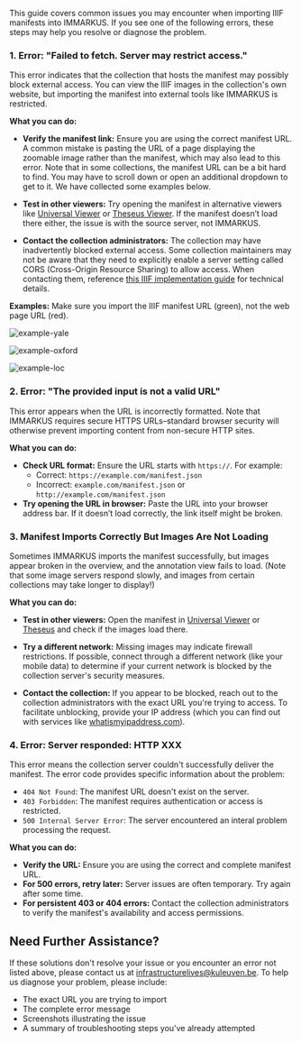 This guide covers common issues you may encounter when importing IIIF manifests into IMMARKUS. If you see one of the following errors, these steps may help you resolve or diagnose the problem.

### 1. Error: "Failed to fetch. Server may restrict access."

This error indicates that the collection that hosts the manifest may possibly block external access. You can view the IIIF images in the collection's own website, but importing the manifest into external tools like IMMARKUS is restricted.

__What you can do:__

- __Verify the manifest link:__ Ensure you are using the correct manifest URL. A common mistake is pasting the URL of a page displaying the zoomable image rather than the manifest, which may also lead to this error. Note that in some collections, the manifest URL can be a bit hard to find. You may have to scroll down or open an additional dropdown to get to it. We have collected some examples below.

- __Test in other viewers:__ Try opening the manifest in alternative viewers like [Universal Viewer](https://universalviewer.io/) or [Theseus Viewer](https://theseusviewer.org/). If the manifest doesn’t load there either, the issue is with the source server, not IMMARKUS.

- __Contact the collection administrators:__ The collection may have inadvertently blocked external access. Some collection maintainers may not be aware that they need to explicitly enable a server setting called CORS (Cross-Origin Resource Sharing) to allow access. When contacting them, reference [this IIIF implementation guide](https://iiif.io/guides/guide_for_implementers/#other-considerations) for technical details.

__Examples:__ Make sure you import the IIIF manifest URL (green), not the web page URL (red).

![example-yale](https://github.com/user-attachments/assets/8ec48019-b42e-49c7-a0f1-dce45d374646)

![example-oxford](https://github.com/user-attachments/assets/c8b3d359-cf41-4be2-ac45-ffd97999a23c)

![example-loc](https://github.com/user-attachments/assets/5ff2a429-585b-4947-bbf8-07c7d37af3ed)

### 2. Error: "The provided input is not a valid URL"

This error appears when the URL is incorrectly formatted. Note that IMMARKUS requires secure HTTPS URLs–standard browser security will otherwise prevent importing content from non-secure HTTP sites.

__What you can do:__

- __Check URL format:__ Ensure the URL starts with `https://`. For example:
  - Correct: `https://example.com/manifest.json`
  - Incorrect: `example.com/manifest.json` or `http://example.com/manifest.json`
- __Try opening the URL in browser:__ Paste the URL into your browser address bar. If it doesn’t load correctly, the link itself might be broken.

### 3. Manifest Imports Correctly But Images Are Not Loading

Sometimes IMMARKUS imports the manifest successfully, but images appear broken in the overview, and the annotation view fails to load. (Note that some image servers respond slowly, and images from certain collections may take longer to display!)

__What you can do:__

- __Test in other viewers:__ Open the manifest in [Universal Viewer](https://universalviewer.io/) or [Theseus](https://theseusviewer.org/) and check if the images load there.

- __Try a different network:__ Missing images may indicate firewall restrictions. If possible, connect through a different network (like your mobile data) to determine if your current network is blocked by the collection server's security measures. 

- __Contact the collection:__ If you appear to be blocked, reach out to the collection administrators with the exact URL you're trying to access.  To facilitate unblocking, provide your IP address (which you can find out with services like [whatismyipaddress.com](https://whatismyipaddress.com/)).

### 4. Error: Server responded: HTTP XXX

This error means the collection server couldn't successfully deliver the manifest. The error code provides specific information about the problem:

- `404 Not Found`: The manifest URL doesn't exist on the server.
- `403 Forbidden`: The manifest requires authentication or access is restricted.
- `500 Internal Server Error`: The server encountered an interal problem processing the request.

__What you can do:__

- __Verify the URL:__ Ensure you are using the correct and complete manifest URL.
- __For 500 errors, retry later:__ Server issues are often temporary. Try again after some time.
- __For persistent 403 or 404 errors:__ Contact the collection administrators to verify the manifest's availability and access permissions.

## Need Further Assistance?

If these solutions don't resolve your issue or you encounter an error not listed above, please contact us at [infrastructurelives@kuleuven.be](mailto:infrastructurelives@kuleuven.be). To help us diagnose your problem, please include:

- The exact URL you are trying to import
- The complete error message
- Screenshots illustrating the issue
- A summary of troubleshooting steps you've already attempted
